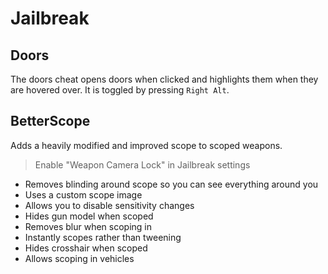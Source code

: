# Jailbreak

## Doors
The doors cheat opens doors when clicked and highlights them when they are hovered over. It is toggled by pressing `Right Alt`.

## BetterScope
Adds a heavily modified and improved scope to scoped weapons.
> Enable "Weapon Camera Lock" in Jailbreak settings
* Removes blinding around scope so you can see everything around you
* Uses a custom scope image
* Allows you to disable sensitivity changes
* Hides gun model when scoped
* Removes blur when scoping in
* Instantly scopes rather than tweening
* Hides crosshair when scoped
* Allows scoping in vehicles

